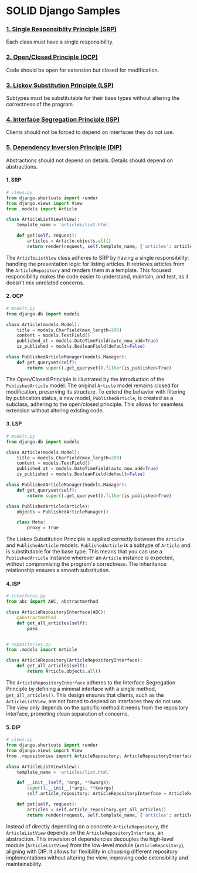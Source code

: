 # SOLID Django Samples

### [1. Single Responsiblity Principle (SRP)](#1-srp)

Each class must have a single responsibility.

### [2. Open/Closed Principle (OCP)](#2-ocp)

Code should be open for extension but closed for modification.

### [3. Liskov Substitution Principle (LSP)](#3-lsp)

Subtypes must be substitutable for their base types without altering the correctness of the program.

### [4. Interface Segregation Principle (ISP)](#4-isp)

Clients should not be forced to depend on interfaces they do not use.

### [5. Dependency Inversion Principle (DIP)](#5-dip)

Abstractions should not depend on details. Details should depend on abstractions.

#### 1. SRP

```python
# views.py
from django.shortcuts import render
from django.views import View
from .models import Article

class ArticleListView(View):
    template_name = 'articles/list.html'

    def get(self, request):
        articles = Article.objects.all()
        return render(request, self.template_name, {'articles': articles})

```

The `ArticleListView` class adheres to SRP by having a single responsibility: handling the presentation logic for listing articles. It retrieves articles from the `ArticleRepository` and renders them in a template. This focused responsibility makes the code easier to understand, maintain, and test, as it doesn't mix unrelated concerns.

#### 2. OCP

```python
# models.py
from django.db import models

class Article(models.Model):
    title = models.CharField(max_length=200)
    content = models.TextField()
    published_at = models.DateTimeField(auto_now_add=True)
    is_published = models.BooleanField(default=False)

class PublishedArticleManager(models.Manager):
    def get_queryset(self):
        return super().get_queryset().filter(is_published=True)
```

The Open/Closed Principle is illustrated by the introduction of the `PublishedArticle` model. The original `Article` model remains closed for modification, preserving its structure. To extend the behavior with filtering by publication status, a new model, `PublishedArticle`, is created as a subclass, adhering to the open/closed principle. This allows for seamless extension without altering existing code.

#### 3. LSP

```python
# models.py
from django.db import models

class Article(models.Model):
    title = models.CharField(max_length=200)
    content = models.TextField()
    published_at = models.DateTimeField(auto_now_add=True)
    is_published = models.BooleanField(default=False)

class PublishedArticleManager(models.Manager):
    def get_queryset(self):
        return super().get_queryset().filter(is_published=True)

class PublishedArticle(Article):
    objects = PublishedArticleManager()

    class Meta:
        proxy = True

```

The Liskov Substitution Principle is applied correctly between the `Article` and `PublishedArticle` models. `PublishedArticle` is a subtype of `Article` and is substitutable for the base type. This means that you can use a `PublishedArticle` instance wherever an `Article` instance is expected, without compromising the program's correctness. The inheritance relationship ensures a smooth substitution.

#### 4. ISP

```python
# interfaces.py
from abc import ABC, abstractmethod

class ArticleRepositoryInterface(ABC):
    @abstractmethod
    def get_all_articles(self):
        pass


# repositories.py
from .models import Article

class ArticleRepository(ArticleRepositoryInterface):
    def get_all_articles(self):
        return Article.objects.all()

```

The `ArticleRepositoryInterface` adheres to the Interface Segregation Principle by defining a minimal interface with a single method, `get_all_articles()`. This design ensures that clients, such as the `ArticleListView`, are not forced to depend on interfaces they do not use. The view only depends on the specific method it needs from the repository interface, promoting clean separation of concerns.

#### 5. DIP

```python
# views.py
from django.shortcuts import render
from django.views import View
from .repositories import ArticleRepository, ArticleRepositoryInterface

class ArticleListView(View):
    template_name = 'articles/list.html'

    def __init__(self, *args, **kwargs):
        super().__init__(*args, **kwargs)
        self.article_repository: ArticleRepositoryInterface = ArticleRepository()

    def get(self, request):
        articles = self.article_repository.get_all_articles()
        return render(request, self.template_name, {'articles': articles})

```

Instead of directly depending on a concrete `ArticleRepository`, the `ArticleListView` depends on the `ArticleRepositoryInterface`, an abstraction. This inversion of dependencies decouples the high-level module (`ArticleListView`) from the low-level module (`ArticleRepository`), aligning with DIP. It allows for flexibility in choosing different repository implementations without altering the view, improving code extensibility and maintainability.
